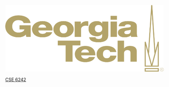 ![Georgia Tech Logo](/gt-logo.png)

[CSE 6242](https://github.com/Jadams29/Georgia-Tech/tree/master/CSE%206242)

